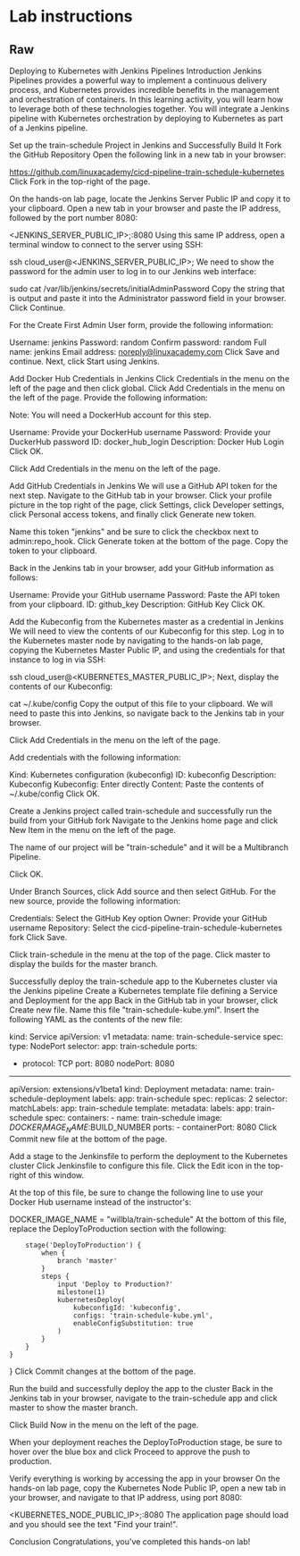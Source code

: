 # Lab instructions

## Raw

Deploying to Kubernetes with Jenkins Pipelines
Introduction
Jenkins Pipelines provides a powerful way to implement a continuous delivery process, and Kubernetes provides incredible benefits in the management and orchestration of containers. In this learning activity, you will learn how to leverage both of these technologies together. You will integrate a Jenkins pipeline with Kubernetes orchestration by deploying to Kubernetes as part of a Jenkins pipeline.

Set up the train-schedule Project in Jenkins and Successfully Build It
Fork the GitHub Repository
Open the following link in a new tab in your browser:

https://github.com/linuxacademy/cicd-pipeline-train-schedule-kubernetes
Click Fork in the top-right of the page.

On the hands-on lab page, locate the Jenkins Server Public IP and copy it to your clipboard. Open a new tab in your browser and paste the IP address, followed by the port number 8080:

<JENKINS_SERVER_PUBLIC_IP>;:8080
Using this same IP address, open a terminal window to connect to the server using SSH:

ssh cloud_user@<JENKINS_SERVER_PUBLIC_IP>;
We need to show the password for the admin user to log in to our Jenkins web interface:

sudo cat /var/lib/jenkins/secrets/initialAdminPassword
Copy the string that is output and paste it into the Administrator password field in your browser. Click Continue.

For the Create First Admin User form, provide the following information:

Username: jenkins
Password: random
Confirm password: random
Full name: jenkins
Email address: noreply@linuxacademy.com
Click Save and continue. Next, click Start using Jenkins.

Add Docker Hub Credentials in Jenkins
Click Credentials in the menu on the left of the page and then click global. Click Add Credentials in the menu on the left of the page. Provide the following information:

Note: You will need a DockerHub account for this step.

Username: Provide your DockerHub username
Password: Provide your DuckerHub password
ID: docker_hub_login
Description: Docker Hub Login
Click OK.

Click Add Credentials in the menu on the left of the page.

Add GitHub Credentials in Jenkins
We will use a GitHub API token for the next step. Navigate to the GitHub tab in your browser. Click your profile picture in the top right of the page, click Settings, click Developer settings, click Personal access tokens, and finally click Generate new token.

Name this token "jenkins" and be sure to click the checkbox next to admin:repo_hook. Click Generate token at the bottom of the page. Copy the token to your clipboard.

Back in the Jenkins tab in your browser, add your GitHub information as follows:

Username: Provide your GitHub username
Password: Paste the API token from your clipboard.
ID: github_key
Description: GitHub Key
Click OK.

Add the Kubeconfig from the Kubernetes master as a credential in Jenkins
We will need to view the contents of our Kubeconfig for this step. Log in to the Kubernetes master node by navigating to the hands-on lab page, copying the Kubernetes Master Public IP, and using the credentials for that instance to log in via SSH:

ssh cloud_user@<KUBERNETES_MASTER_PUBLIC_IP>;
Next, display the contents of our Kubeconfig:

cat ~/.kube/config
Copy the output of this file to your clipboard. We will need to paste this into Jenkins, so navigate back to the Jenkins tab in your browser.

Click Add Credentials in the menu on the left of the page.

Add credentials with the following information:

Kind: Kubernetes configuration (kubeconfig)
ID: kubeconfig
Description: Kubeconfig
Kubeconfig: Enter directly
Content: Paste the contents of ~/.kube/config
Click OK.

Create a Jenkins project called train-schedule and successfully run the build from your GitHub fork
Navigate to the Jenkins home page and click New Item in the menu on the left of the page.

The name of our project will be "train-schedule" and it will be a Multibranch Pipeline.

Click OK.

Under Branch Sources, click Add source and then select GitHub. For the new source, provide the following information:

Credentials: Select the GitHub Key option
Owner: Provide your GitHub username
Repository: Select the cicd-pipeline-train-schedule-kubernetes fork
Click Save.

Click train-schedule in the menu at the top of the page. Click master to display the builds for the master branch.

Successfully deploy the train-schedule app to the Kubernetes cluster via the Jenkins pipeline
Create a Kubernetes template file defining a Service and Deployment for the app
Back in the GitHub tab in your browser, click Create new file. Name this file "train-schedule-kube.yml". Insert the following YAML as the contents of the new file:

kind: Service
apiVersion: v1
metadata:
  name: train-schedule-service
spec:
  type: NodePort
  selector:
    app: train-schedule
  ports:
  - protocol: TCP
    port: 8080
    nodePort: 8080

---

apiVersion: extensions/v1beta1
kind: Deployment
metadata:
  name: train-schedule-deployment
  labels:
    app: train-schedule
spec:
  replicas: 2
  selector:
    matchLabels:
      app: train-schedule
  template:
    metadata:
      labels:
        app: train-schedule
    spec:
      containers:
      - name: train-schedule
        image: $DOCKER_IMAGE_NAME:$BUILD_NUMBER
        ports:
        - containerPort: 8080
Click Commit new file at the bottom of the page.

Add a stage to the Jenkinsfile to perform the deployment to the Kubernetes cluster
Click Jenkinsfile to configure this file. Click the Edit icon in the top-right of this window.

At the top of this file, be sure to change the following line to use your Docker Hub username instead of the instructor's:

DOCKER_IMAGE_NAME = "willbla/train-schedule"
At the bottom of this file, replace the DeployToProduction section with the following:

        stage('DeployToProduction') {
            when {
                branch 'master'
            }
            steps {
                input 'Deploy to Production?'
                milestone(1)
                kubernetesDeploy(
                    kubeconfigId: 'kubeconfig',
                    configs: 'train-schedule-kube.yml',
                    enableConfigSubstitution: true
                )
            }
        }
    }
}
Click Commit changes at the bottom of the page.

Run the build and successfully deploy the app to the cluster
Back in the Jenkins tab in your browser, navigate to the train-schedule app and click master to show the master branch.

Click Build Now in the menu on the left of the page.

When your deployment reaches the DeployToProduction stage, be sure to hover over the blue box and click Proceed to approve the push to production.

Verify everything is working by accessing the app in your browser
On the hands-on lab page, copy the Kubernetes Node Public IP, open a new tab in your browser, and navigate to that IP address, using port 8080:

<KUBERNETES_NODE_PUBLIC_IP>;:8080
The application page should load and you should see the text "Find your train!".

Conclusion
Congratulations, you've completed this hands-on lab!
